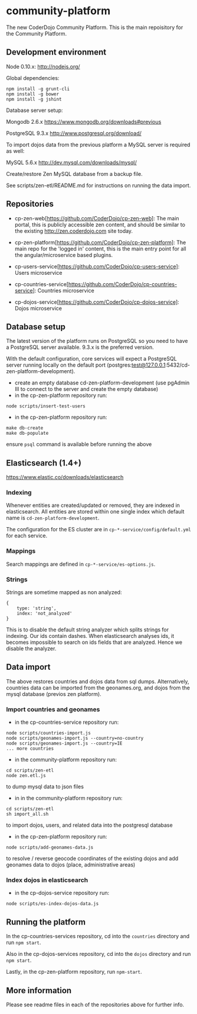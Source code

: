 # community-platform
The new CoderDojo Community Platform. This is the main repoisitory for the Community Platform.


## Development environment

Node 0.10.x:
http://nodejs.org/

Global dependencies:
```
npm install -g grunt-cli
npm install -g bower
npm install -g jshint
```

Database server setup:

Mongodb 2.6.x
https://www.mongodb.org/downloads#previous

PostgreSQL 9.3.x
http://www.postgresql.org/download/

To import dojos data from the previous platform a MySQL server is required as well:

MySQL 5.6.x
http://dev.mysql.com/downloads/mysql/

Create/restore Zen MySQL database from a backup file.

See scripts/zen-etl/README.md for instructions on running the data import.


## Repositories

* cp-zen-web[https://github.com/CoderDojo/cp-zen-web]: The main portal, this is publicly accessible zen content, and should be similar to the existing http://zen.coderdojo.com site today.
* cp-zen-platform[https://github.com/CoderDojo/cp-zen-platform]: The main repo for the 'logged in' content, this is the main entry point for all the angular/microservice based plugins.

* cp-users-service[https://github.com/CoderDojo/cp-users-service]: Users microservice
* cp-countries-service[https://github.com/CoderDojo/cp-countries-service]: Countries microservice
* cp-dojos-service[https://github.com/CoderDojo/cp-dojos-service]: Dojos microservice


## Database setup

The latest version of the platform runs on PostgreSQL so you need to have a PostgreSQL server available. 9.3.x is the preferred version.

With the default configuration, core services will expect a PostgreSQL server running locally on the default port (postgres:test@127.0.0.1:5432/cd-zen-platform-development).

* create an empty database cd-zen-platform-development (use pgAdmin III to connect to the server and create the empty database)
* in the cp-zen-platform repository run:
```
node scripts/insert-test-users
```
* in the cp-zen-platform repository run:
```
make db-create
make db-populate
```
ensure `psql` command is available before running the above

## Elasticsearch (1.4+)
https://www.elastic.co/downloads/elasticsearch

### Indexing

Whenever entities are created/updated or removed, they are indexed in elasticsearch. All entities are stored within one 
single index which default name is ``cd-zen-platform-development``.

The configuration for the ES cluster are in ``cp-*-service/config/default.yml`` for each service.

### Mappings

Search mappings are defined in ``cp-*-service/es-options.js``.

### Strings

Strings are sometime mapped as non analyzed:

```
{
	type: 'string',
	index: 'not_analyzed'
}
```
This is to disable the default string analyzer which splits strings for indexing. Our ids contain dashes. When 
elasticsearch analyses ids, it becomes impossible to search on ids fields that are analyzed. Hence we disable the analyzer.

## Data import

The above restores countries and dojos data from sql dumps. Alternatively, countries data can be imported from the geonames.org, and dojos from the mysql database (previos zen platform).

### Import countries and geonames

* in the cp-countries-service repository run:
```
node scripts/countries-import.js
node scripts/geonames-import.js --country=no-country
node scripts/geonames-import.js --country=IE
... more countries
```
* in the community-platform repository run:
```
cd scripts/zen-etl
node zen.etl.js
```
to dump mysql data to json files
* in in the community-platform repository run:
```
cd scripts/zen-etl
sh import_all.sh
```
to import dojos, users, and related data into the postgresql database
* in the cp-zen-platform repository run:
```
node scripts/add-geonames-data.js
```
to resolve / reverse geocode coordinates of the existing dojos and add geonames data to dojos (place, administrative areas)

### Index dojos in elasticsearch

* in the cp-dojos-service repository run:
```
node scripts/es-index-dojos-data.js
```



## Running the platform

In the cp-countries-services repository, cd into the `countries` directory and run `npm start`.

Also in the cp-dojos-services repository, cd into the `dojos` directory and run `npm start`.

Lastly, in the cp-zen-platform repository, run `npm-start`.


## More information

Please see readme files in each of the repositories above for further info.







